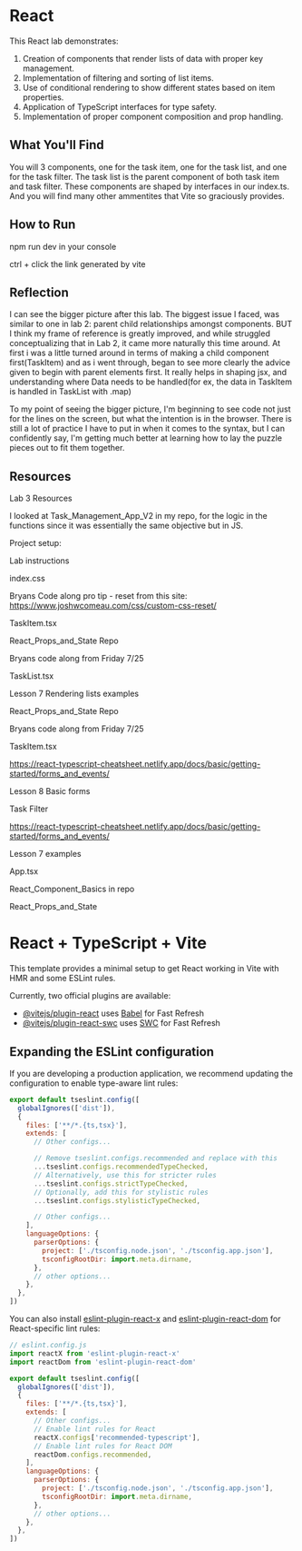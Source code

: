 # React 

This React lab demonstrates:

1. Creation of components that render lists of data with proper key management.
2. Implementation of filtering and sorting of list items.
3. Use of conditional rendering to show different states based on item properties.
4. Application of TypeScript interfaces for type safety.
5. Implementation of proper component composition and prop handling.

## What You'll Find

You will 3 components, one for the task item, one for the task list, and one for the task filter. The task list is the parent component of both task item and task filter. These components are shaped by interfaces in our index.ts. And you will find many other ammentites that Vite so graciously provides. 

## How to Run 

npm run dev in your console

ctrl + click the link generated by vite

## Reflection

I can see the bigger picture after this lab. The biggest issue I faced,  was similar to one in lab 2: parent child relationships amongst components. BUT I think my frame of reference is greatly improved, and while struggled conceptualizing that in Lab 2, it came more naturally this time around. At first i was a little turned around in terms of making a child component first(TaskItem) and as i went through, began to see more clearly the advice given to begin with parent elements first. It really helps in shaping jsx, and understanding where Data needs to be handled(for ex, the data in TaskItem is handled in TaskList with .map)

To my point of seeing the bigger picture, I'm beginning to see code not just for the lines on the screen, but what the intention is in the browser. There is still a lot of practice I have to put in when it comes to the syntax, but I can confidently say, I'm getting much better at learning how to lay the puzzle pieces out to fit them together.

## Resources

Lab 3 Resources

I looked at Task_Management_App_V2 in my repo, for the logic in the functions since it was essentially the same objective but in JS.

Project setup:

Lab instructions


index.css

Bryans Code along pro tip - reset from this site:
https://www.joshwcomeau.com/css/custom-css-reset/


TaskItem.tsx

React_Props_and_State Repo

Bryans code along from Friday 7/25


TaskList.tsx

Lesson 7 Rendering lists examples

React_Props_and_State Repo

Bryans code along from Friday 7/25


TaskItem.tsx

https://react-typescript-cheatsheet.netlify.app/docs/basic/getting-started/forms_and_events/

Lesson 8 Basic forms


Task Filter

https://react-typescript-cheatsheet.netlify.app/docs/basic/getting-started/forms_and_events/

Lesson 7 examples 


App.tsx

React_Component_Basics in repo

React_Props_and_State


# React + TypeScript + Vite

This template provides a minimal setup to get React working in Vite with HMR and some ESLint rules.

Currently, two official plugins are available:

- [@vitejs/plugin-react](https://github.com/vitejs/vite-plugin-react/blob/main/packages/plugin-react) uses [Babel](https://babeljs.io/) for Fast Refresh
- [@vitejs/plugin-react-swc](https://github.com/vitejs/vite-plugin-react/blob/main/packages/plugin-react-swc) uses [SWC](https://swc.rs/) for Fast Refresh

## Expanding the ESLint configuration

If you are developing a production application, we recommend updating the configuration to enable type-aware lint rules:

```js
export default tseslint.config([
  globalIgnores(['dist']),
  {
    files: ['**/*.{ts,tsx}'],
    extends: [
      // Other configs...

      // Remove tseslint.configs.recommended and replace with this
      ...tseslint.configs.recommendedTypeChecked,
      // Alternatively, use this for stricter rules
      ...tseslint.configs.strictTypeChecked,
      // Optionally, add this for stylistic rules
      ...tseslint.configs.stylisticTypeChecked,

      // Other configs...
    ],
    languageOptions: {
      parserOptions: {
        project: ['./tsconfig.node.json', './tsconfig.app.json'],
        tsconfigRootDir: import.meta.dirname,
      },
      // other options...
    },
  },
])
```

You can also install [eslint-plugin-react-x](https://github.com/Rel1cx/eslint-react/tree/main/packages/plugins/eslint-plugin-react-x) and [eslint-plugin-react-dom](https://github.com/Rel1cx/eslint-react/tree/main/packages/plugins/eslint-plugin-react-dom) for React-specific lint rules:

```js
// eslint.config.js
import reactX from 'eslint-plugin-react-x'
import reactDom from 'eslint-plugin-react-dom'

export default tseslint.config([
  globalIgnores(['dist']),
  {
    files: ['**/*.{ts,tsx}'],
    extends: [
      // Other configs...
      // Enable lint rules for React
      reactX.configs['recommended-typescript'],
      // Enable lint rules for React DOM
      reactDom.configs.recommended,
    ],
    languageOptions: {
      parserOptions: {
        project: ['./tsconfig.node.json', './tsconfig.app.json'],
        tsconfigRootDir: import.meta.dirname,
      },
      // other options...
    },
  },
])
```
